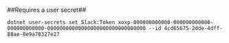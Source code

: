 ##Requires a user secret##

```
dotnet user-secrets set Slack:Token xoxp-000000000000-000000000000-000000000000-00000000000000000000000000000000 --id 4cd65675-2dde-4dff-88ae-8e9a78327e27
```
